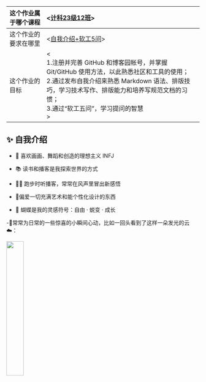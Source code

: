 | 这个作业属于哪个课程 | <[计科23级12班](https://edu.cnblogs.com/campus/gdgy/Class12Grade23ComputerScience)> |
| --------------------|:-------------------|
| 这个作业的要求在哪里 | <[自我介绍+软工5问](https://edu.cnblogs.com/campus/gdgy/Class12Grade23ComputerScience/homework/13469)> |
| 这个作业的目标 | <<br>1.注册并完善 GitHub 和博客园帐号，并掌握 Git/GitHub 使用方法，以此熟悉社区和工具的使用；<br>2.通过发布自我介绍来熟悉 Markdown 语法、排版技巧，学习技术写作、排版能力和培养写规范文档的习惯；<br>3.通过“软工五问”，学习提问的智慧<br>> |

## ✨ 自我介绍

- 🎨 喜欢画画、舞蹈和创造的理想主义 INFJ  

- 📚 读书和播客是我探索世界的方式   

- 🏃‍♀️ 跑步时听播客，常常在风声里冒出新感悟

- 🦄偏爱一切充满艺术和能个性化设计的东西

- 🦋 蝴蝶是我的灵感符号：自由 · 蜕变 · 成长

-🍃常常为日常的一些惊喜的小瞬间心动，比如一回头看到了这样一朵发光的云☁️：

<div align="left">
<img src=https://github.com/Echooooe/Echooooe/blob/main/770c6670b4cd74c7dde8a1994ced9bf2.jpg width=30% />
</div>
